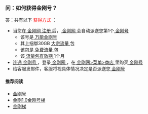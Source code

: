 ### 问：如何获得金刚号？

答：共有以下<font color="Red"> 获得方式 </font>：

- 当您在[ 金刚网 ](https://github.com/a2zitpro/web/blob/master/kksitecn.md)[ 注册 ](https://github.com/a2zitpro/web/blob/master/reginkksitecn.md)后，[ 金刚网 ](https://github.com/a2zitpro/web/blob/master/kksitecn.md)会自动派送您第1个[ 金刚号 ](https://github.com/a2zitpro/web/blob/master/kkid.md)
  - 该号是[ 万能金刚号 ](https://github.com/a2zitpro/web/blob/master/multipurposekkid.md)
  - 其上捆绑30GB [ 大宗流量 ](https://github.com/a2zitpro/web/blob/master/bulkkkdatatraffic.md)包
  - 该包是[ 免费流量 ](https://github.com/a2zitpro/web/blob/master/kkdatatrafficfree)包
  - 该[ 流量包有效期 ](https://github.com/a2zitpro/web/blob/master/kkdatatrafficpackagevalidityperiod.md)1个月
- [ 连通 ](https://github.com/a2zitpro/web/blob/master/usageofkkid)[ 金刚号 ](https://github.com/a2zitpro/web/blob/master/kkid.md)，登录[ 金刚网 ](https://github.com/a2zitpro/web/blob/master/kksitecn.md)，在[ 金刚网>菜单>商店 ](https://www.atozitpro.net/zh/shop/)里购买[ 金刚号 ](https://github.com/a2zitpro/web/blob/master/kkid.md)
- 给客服发邮件，客服将视具体情况决定是否派送您[ 金刚号 ](https://github.com/a2zitpro/web/blob/master/kkid.md)

#### 推荐阅读

- [金刚号](https://github.com/a2zitpro/web/blob/master/list_kkid.md)
- [金刚1.0金刚号梯](https://github/a2zitpro.com/web/blob/master/list_helpkkvpn1.0.md)
- [金刚梯](https://github.com/a2zitpro/web/blob/master/dlb.md)
